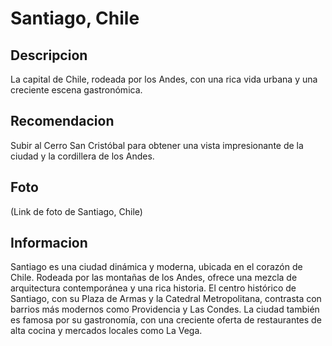 # Santiago, Chile

## Descripcion
La capital de Chile, rodeada por los Andes, con una rica vida urbana y una creciente escena gastronómica.

## Recomendacion
Subir al Cerro San Cristóbal para obtener una vista impresionante de la ciudad y la cordillera de los Andes.

## Foto
(Link de foto de Santiago, Chile)

## Informacion
Santiago es una ciudad dinámica y moderna, ubicada en el corazón de Chile. Rodeada por las montañas de los Andes, ofrece una mezcla de arquitectura contemporánea y una rica historia.
El centro histórico de Santiago, con su Plaza de Armas y la Catedral Metropolitana, contrasta con barrios más modernos como Providencia y Las Condes.
La ciudad también es famosa por su gastronomía, con una creciente oferta de restaurantes de alta cocina y mercados locales como La Vega.
